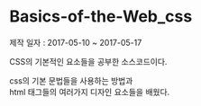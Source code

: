 # Basics-of-the-Web_css
제작 일자 : 2017-05-10 ~ 2017-05-17

CSS의 기본적인 요소들을 공부한 소스코드이다.

css의 기본 문법들을 사용하는 방법과<br>
html 태그들의 여러가지 디자인 요소들을 배웠다.
